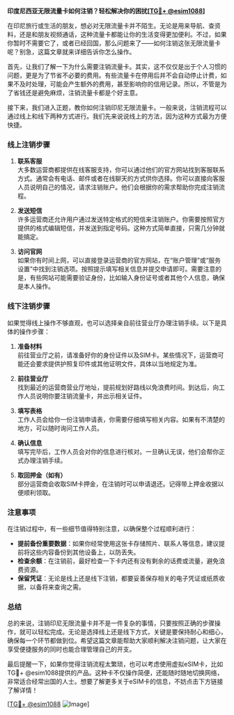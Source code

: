 **印度尼西亚无限流量卡如何注销？轻松解决你的困扰[[TG💪+ @esim1088](https://t.me/s/esim1088)]**

在印尼旅行或生活的朋友，想必对无限流量卡并不陌生。无论是用来导航、查资料，还是和朋友视频通话，这种流量卡都能让你的生活变得更加便利。不过，如果你暂时不需要它了，或者已经回国，那么问题来了——如何注销这张无限流量卡呢？别急，这篇文章就来详细告诉你怎么操作。

首先，让我们了解一下为什么需要注销流量卡。其实，这不仅仅是出于个人习惯的问题，更是为了节省不必要的费用。有些流量卡在停用后并不会自动停止计费，如果不及时处理，可能会产生额外的费用，甚至影响你的信用记录。所以，不管是为了省钱还是避免麻烦，注销流量卡都是个好主意。

接下来，我们进入正题，教你如何注销印尼无限流量卡。一般来说，注销流程可以通过线上和线下两种方式进行。我们先来说说线上的方法，因为这种方式最为方便快捷。

### 线上注销步骤

1. **联系客服**  
   大多数运营商都提供在线客服支持，你可以通过他们的官方网站找到客服联系方式。通常会有电话、邮件或者在线聊天的方式供你选择。你可以直接向客服人员说明自己的情况，请求注销账户。他们会根据你的需求帮助你完成注销流程。

2. **发送短信**  
   许多运营商还允许用户通过发送特定格式的短信来注销账户。你需要按照官方提供的格式编辑短信，并发送到指定号码。这种方式简单直接，只需几分钟就能搞定。

3. **访问官网**  
   如果你有时间上网，可以直接登录运营商的官方网站，在“账户管理”或“服务设置”中找到注销选项。按照提示填写相关信息并提交申请即可。需要注意的是，有些网站可能需要验证身份，比如输入身份证号或者其他个人信息，确保是本人操作。

### 线下注销步骤

如果觉得线上操作不够直观，也可以选择亲自前往营业厅办理注销手续。以下是具体的操作步骤：

1. **准备材料**  
   前往营业厅之前，请准备好你的身份证件以及SIM卡。某些情况下，运营商可能还会要求提供护照复印件或其他证明文件，具体以当地规定为准。

2. **前往营业厅**  
   找到最近的运营商营业厅地址，提前规划好路线以免浪费时间。到达后，向工作人员说明你要注销流量卡，并出示相关证件。

3. **填写表格**  
   工作人员会给你一份注销申请表，你需要仔细填写相关内容。如果有不清楚的地方，可以随时询问工作人员。

4. **确认信息**  
   填写完毕后，工作人员会对你的信息进行核对。一旦确认无误，他们会帮你正式办理注销手续。

5. **取回押金（如有）**  
   部分运营商会收取SIM卡押金，在注销时可以申请退还。记得带上押金收据以便顺利领取。

### 注意事项

在注销过程中，有一些细节值得特别注意，以确保整个过程顺利进行：

- **提前备份重要数据**：如果你经常使用这张卡存储照片、联系人等信息，建议提前将这些内容备份到其他设备上，以防丢失。
- **检查余额**：在注销前，最好检查一下卡内还有没有剩余的话费或流量，避免浪费资源。
- **保留凭证**：无论是线上还是线下注销，都要妥善保存相关的电子凭证或纸质收据，以备将来查询之需。

### 总结

总的来说，注销印尼无限流量卡并不是一件复杂的事情，只要按照正确的步骤操作，就可以轻松完成。无论是选择线上还是线下方式，关键是要保持耐心和细心，确保每一个环节都做到位。希望这篇文章能帮助大家顺利解决注销问题，让大家在享受便捷服务的同时也能合理管理自己的开支。

最后提醒一下，如果你觉得注销流程太繁琐，也可以考虑使用虚拟eSIM卡，比如TG💪+ @esim1088提供的产品。这种卡不仅操作简便，还能随时随地切换网络，非常适合经常出国的人士。想要了解更多关于eSIM卡的信息，不妨点击下方链接了解详情！

[[TG💪+ @esim1088](https://t.me/s/esim1088) ![Image](https://i.postimg.cc/4NQfJmqS/Snipaste-2025-05-13-00-14-12.png)]